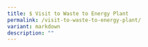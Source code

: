 ```yaml
---
title: $ Visit to Waste to Energy Plant
permalink: /visit-to-waste-to-energy-plant/
variant: markdown
description: ""
---
```

